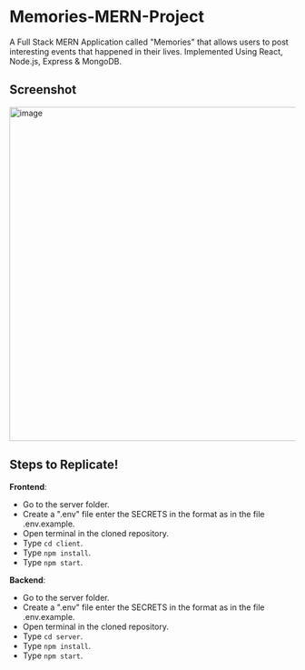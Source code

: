 # Memories-MERN-Project
A Full Stack MERN Application called "Memories" that allows users to post interesting events that happened in their lives. Implemented Using React, Node.js, Express &amp; MongoDB.

## Screenshot
<img width="588" alt="image" src="https://user-images.githubusercontent.com/60315832/206919755-fa4ad57b-74e3-410c-ada8-351228e3b48c.png">



## Steps to Replicate! 

**Frontend**:
- Go to the server folder.
- Create a ".env" file enter the SECRETS in the format as in the file .env.example. 
- Open terminal in the cloned repository.
- Type `cd client`.
- Type `npm install`.
- Type `npm start`.

**Backend**:
- Go to the server folder.
- Create a ".env" file enter the SECRETS in the format as in the file .env.example.  
- Open terminal in the cloned repository.
- Type `cd server`.
- Type `npm install`.
- Type `npm start`.

